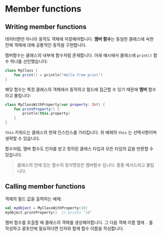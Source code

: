# Member functions

## Writing member functions

데이터뿐만 아니라 동작도 객체에 저장해야합니다. **멤버 함수**는 동일한 클래스에 속한 전체 객체에 대해 공통적인 동작을 구현합니다. 

멤버함수는 클래스의 내부에 함수처럼 존재합니다. 아래 예시에서 클래스에 `print()` 함수 하나를 선언했습니다:

```kotlin
class MyClass {
    fun print() = println("Hello from print")
}
```

해당 함수는 특정 클래스의 객체에서 동작하고 필드에 접근할 수 있기 때문에 **멤버** 함수라고 불립니다:

```kotlin
class MyClassWithProperty(var property: Int) {
    fun printProperty() {
        println(this.property)
    }
}
```

`this` 키워드는 클래스의 현재 인스턴스를 가리킵니다. 위 예제의 `this` 는 선택사항이며 생략할 수 있습니다.

함수처럼, 멤버 함수도 인자를 받고 정의된 클래스 타입과 모든 타입의 값을 반환할 수 있습니다.

> 클래스의 안에 있는 함수의 정식명칭은 멤버함수 입니다. 종종 메서드라고 불립니다.



## Calling member functions

객체의 필드 값을 출력하는 예제:

```kotlin
val myObject = MyClassWithProperty(10)
myObject.printProperty()  // prints "10"
```

멤버 함수를 호출할 때 클래스의 객체를 생성해야합니다. 그 다음 객체 이름 옆에 `.` 를 작성하고 괄호안에 필요하다면 인자와 함께 함수 이름을 작성합니다.
